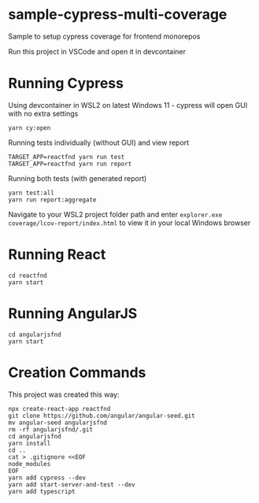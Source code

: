 # sample-cypress-multi-coverage

Sample to setup cypress coverage for frontend monorepos

Run this project in VSCode and open it in devcontainer

# Running Cypress

Using devcontainer in WSL2 on latest Windows 11 - cypress will open GUI with no extra settings
```
yarn cy:open
```

Running tests individually (without GUI) and view report
```
TARGET_APP=reactfnd yarn run test
TARGET_APP=reactfnd yarn run report
```

Running both tests (with generated report)
```
yarn test:all
yarn run report:aggregate
```

Navigate to your WSL2 project folder path and enter `explorer.exe coverage/lcov-report/index.html` to view it in your local Windows browser

# Running React

```shell
cd reactfnd
yarn start
```

# Running AngularJS

```shell
cd angularjsfnd
yarn start
```

# Creation Commands

This project was created this way:

```shell
npx create-react-app reactfnd
git clone https://github.com/angular/angular-seed.git
mv angular-seed angularjsfnd
rm -rf angularjsfnd/.git
cd angularjsfnd
yarn install
cd ..
cat > .gitignore <<EOF
node_modules
EOF
yarn add cypress --dev
yarn add start-server-and-test --dev
yarn add typescript
```
